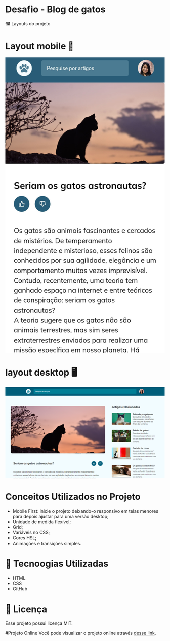 # Desafio - Blog de gatos

🖼️ Layouts do projeto 

# Layout mobile 📱
<img src="./assets/layout-mobile.jpg" alt="Imagem do projeto finalizado.">

# layout desktop 🖥️
<img src="assets/layout-pc.png" alt="Imagem do projeto finalizado.">

# Conceitos Utilizados no Projeto

- Mobile First: inicie o projeto deixando-o responsivo em telas menores para depois ajustar para uma versão desktop;
- Unidade de medida flexível;
- Grid;
- Variáveis no CSS;
- Cores HSL;
- Animações e transições simples.

# 🚀 Tecnoogias Utilizadas

- HTML
- CSS
- GitHub

# 📝 Licença

Esse projeto possui licença MIT.

#Projeto Online
Você pode visualizar o projeto online através
<a style="border: none;" href="" target="_blank">desse link</a>.
